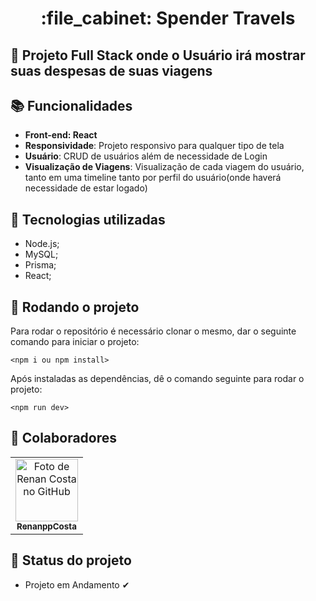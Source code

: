 <h1 align="center">:file_cabinet: Spender Travels</h1>

## :memo: Projeto Full Stack onde o Usuário irá mostrar suas despesas de suas viagens


## :books: Funcionalidades
* <b>Front-end: React </b>
* <b>Responsividade</b>: Projeto responsivo para qualquer tipo de tela
* <b>Usuário</b>: CRUD de usuários além de necessidade de Login
* <b>Visualização de Viagens</b>: Visualização de cada viagem do usuário, tanto em uma timeline tanto por perfil do usuário(onde haverá necessidade de estar logado)

## :wrench: Tecnologias utilizadas
* Node.js;
* MySQL;
* Prisma;
* React; 

## :rocket: Rodando o projeto
Para rodar o repositório é necessário clonar o mesmo, dar o seguinte comando para iniciar o projeto:
```
<npm i ou npm install>
```
Após instaladas as dependências, dê o comando seguinte para rodar o projeto:
```
<npm run dev> 
```

## :handshake: Colaboradores
<table>
  <tr>
    <td align="center">
      <a href="https://github.com/RenanppCosta">
        <img src="https://avatars.githubusercontent.com/u/94565505?v=4" width="100px;" alt="Foto de Renan Costa no GitHub"/><br>
        <sub>
          <b>RenanppCosta</b>
        </sub>
      </a>
    </td>
  </tr>
</table>

## :dart: Status do projeto
* Projeto em Andamento ✔